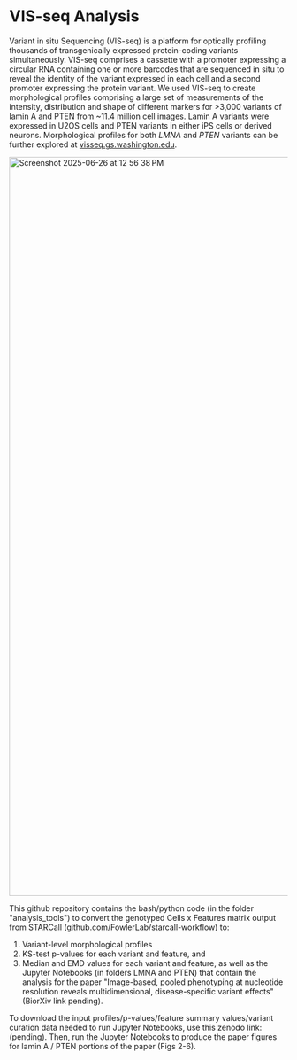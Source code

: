 # VIS-seq Analysis
Variant in situ Sequencing (VIS-seq) is a platform for optically profiling thousands of transgenically expressed protein-coding variants simultaneously. VIS-seq comprises a cassette with a promoter expressing a circular RNA containing one or more barcodes that are sequenced in situ to reveal the identity of the variant expressed in each cell and a second promoter expressing the protein variant. We used VIS-seq to create morphological profiles comprising a large set of measurements of the intensity, distribution and shape of different markers for >3,000 variants of lamin A and PTEN from ~11.4 million cell images. Lamin A variants were expressed in U2OS cells and PTEN variants in either iPS cells or derived neurons. Morphological profiles for both _LMNA_ and _PTEN_ variants can be further explored at [visseq.gs.washington.edu](visseq.gs.washington.edu).

<img width="1334" alt="Screenshot 2025-06-26 at 12 56 38 PM" src="https://github.com/user-attachments/assets/96fcc40d-3572-4e55-a191-166a9ac2300a" />


This github repository contains the bash/python code (in the folder "analysis_tools") to convert the genotyped Cells x Features matrix output from STARCall (github.com/FowlerLab/starcall-workflow) to:
  1) Variant-level morphological profiles
  2) KS-test p-values for each variant and feature, and
  3) Median and EMD values for each variant and feature,
as well as the Jupyter Notebooks (in folders LMNA and PTEN) that contain the analysis for the paper "Image-based, pooled phenotyping at nucleotide resolution reveals multidimensional, disease-specific variant effects" (BiorXiv link pending).

To download the input profiles/p-values/feature summary values/variant curation data needed to run Jupyter Notebooks, use this zenodo link: (pending). Then, run the Jupyter Notebooks to produce the paper figures for lamin A / PTEN portions of the paper (Figs 2-6).
